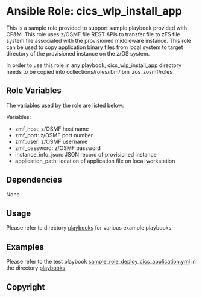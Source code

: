 
# Ansible Role: cics_wlp_install_app

This is a sample role provided to support sample playbook provided with CP&M.  This role uses z/OSMF file REST APIs to transfer file to zFS file system file associated with the provisioned middleware instance.  This role can be used to copy application binary files from local system to target directory of the provisioned instance on the z/OS system.

In order to use this role in any playbook, cics_wlp_install_app directory needs to be copied into collections/roles/ibm/ibm_zos_zosmf/roles

## Role Variables

The variables used by the role are listed below:

Variables:

- zmf_host: z/OSMF host name
- zmf_port: z/OSMF port number
- zmf_user: z/OSMF username
- zmf_password: z/OSMF password
- instance_info_json: JSON record of provisioned instance
- application_path: location of application file on local workstation

## Dependencies

None

## Usage

Please refer to directory [playbooks](../../../README.md) for various example playbooks.

## Examples

Please refer to the test playbook [sample_role_deploy_cics_application.yml](../../../sample_role_deploy_cics_application.yml) in the directory [playbooks](../../../README.md).

## Copyright
